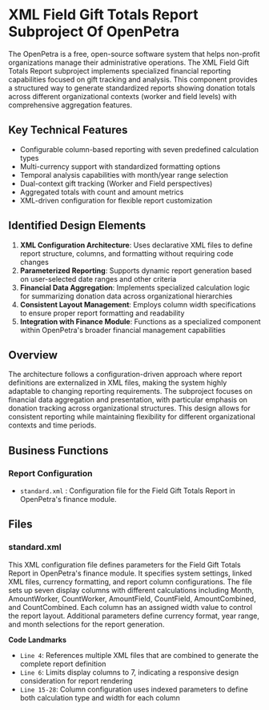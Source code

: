 # XML Field Gift Totals Report Subproject Of OpenPetra

The OpenPetra is a free, open-source software system that helps non-profit organizations manage their administrative operations. The XML Field Gift Totals Report subproject implements specialized financial reporting capabilities focused on gift tracking and analysis. This component provides a structured way to generate standardized reports showing donation totals across different organizational contexts (worker and field levels) with comprehensive aggregation features.

## Key Technical Features

- Configurable column-based reporting with seven predefined calculation types
- Multi-currency support with standardized formatting options
- Temporal analysis capabilities with month/year range selection
- Dual-context gift tracking (Worker and Field perspectives)
- Aggregated totals with count and amount metrics
- XML-driven configuration for flexible report customization

## Identified Design Elements

1. **XML Configuration Architecture**: Uses declarative XML files to define report structure, columns, and formatting without requiring code changes
2. **Parameterized Reporting**: Supports dynamic report generation based on user-selected date ranges and other criteria
3. **Financial Data Aggregation**: Implements specialized calculation logic for summarizing donation data across organizational hierarchies
4. **Consistent Layout Management**: Employs column width specifications to ensure proper report formatting and readability
5. **Integration with Finance Module**: Functions as a specialized component within OpenPetra's broader financial management capabilities

## Overview
The architecture follows a configuration-driven approach where report definitions are externalized in XML files, making the system highly adaptable to changing reporting requirements. The subproject focuses on financial data aggregation and presentation, with particular emphasis on donation tracking across organizational structures. This design allows for consistent reporting while maintaining flexibility for different organizational contexts and time periods.

## Business Functions

### Report Configuration
- `standard.xml` : Configuration file for the Field Gift Totals Report in OpenPetra's finance module.

## Files
### standard.xml

This XML configuration file defines parameters for the Field Gift Totals Report in OpenPetra's finance module. It specifies system settings, linked XML files, currency formatting, and report column configurations. The file sets up seven display columns with different calculations including Month, AmountWorker, CountWorker, AmountField, CountField, AmountCombined, and CountCombined. Each column has an assigned width value to control the report layout. Additional parameters define currency format, year range, and month selections for the report generation.

 **Code Landmarks**
- `Line 4`: References multiple XML files that are combined to generate the complete report definition
- `Line 6`: Limits display columns to 7, indicating a responsive design consideration for report rendering
- `Line 15-28`: Column configuration uses indexed parameters to define both calculation type and width for each column

[Generated by the Sage AI expert workbench: 2025-03-30 02:22:57  https://sage-tech.ai/workbench]: #
